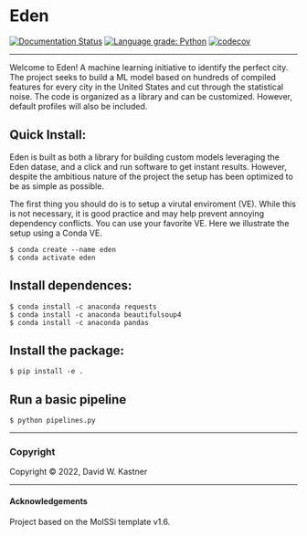 Eden
==============================
[//]: # (Badges)
[![Documentation Status](https://readthedocs.org/projects/eden/badge/?version=latest)](https://eden.readthedocs.io/en/latest/?badge=latest)
[![Language grade: Python](https://img.shields.io/lgtm/grade/python/g/davidkastner/eden.svg?logo=lgtm&logoWidth=18)](https://lgtm.com/projects/g/davidkastner/eden/context:python)
[![codecov](https://codecov.io/gh/davidkastner/eden/branch/main/graph/badge.svg?token=Yg75J11uPa)](https://codecov.io/gh/davidkastner/eden)

---
Welcome to Eden! A machine learning initiative to identify the perfect city. The project seeks to build a ML model based on hundreds of compiled features for every city in the United States and cut through the statistical noise. The code is organized as a library and can be customized. However, default profiles will also be included.

## Quick Install:
Eden is built as both a library for building custom models leveraging the Eden datase, and a click and run software to get instant results. However, despite the ambitious nature of the project the setup has been optimized to be as simple as possible.

The first thing you should do is to setup a virutal enviroment (VE). While this is not necessary, it is good practice and may help prevent annoying dependency conflicts. You can use your favorite VE. Here we illustrate the setup using a Conda VE.

```
$ conda create --name eden
$ conda activate eden
```

## Install dependences:
```
$ conda install -c anaconda requests
$ conda install -c anaconda beautifulsoup4
$ conda install -c anaconda pandas
```

## Install the package:
```
$ pip install -e .
```

## Run a basic pipeline
```
$ python pipelines.py
```

---
### Copyright

Copyright © 2022, David W. Kastner

---
#### Acknowledgements
 
Project based on the MolSSi template v1.6.
